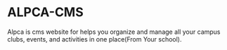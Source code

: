 # ALPCA-CMS
Alpca is cms website for helps you organize and manage all your campus clubs, events, and activities in one place(From Your school).
